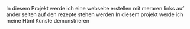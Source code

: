 In diesem Projekt werde ich eine webseite erstellen mit meraren links auf ander seiten auf den rezepte stehen werden 
In diesem projekt werde ich meine Html Künste demonstrieren 

